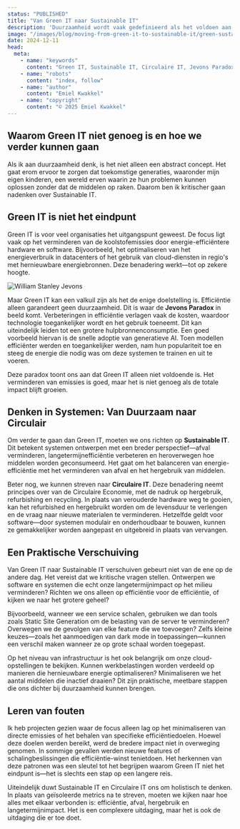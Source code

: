 ```yaml
---
status: "PUBLISHED"
title: "Van Green IT naar Sustainable IT"
description: 'Duurzaamheid wordt vaak gedefinieerd als het voldoen aan de behoeften van het heden zonder de mogelijkheid van toekomstige generaties om in hun eigen behoeften te voorzien in gevaar te brengen. Deze definitie, uit het VN-rapport "Our Common Future" uit 1987, blijft me bij om een eenvoudige reden: het benadrukt de langetermijnverantwoordelijkheid die we hebben bij elke beslissing die we nemen.'
image: "/images/blog/moving-from-green-it-to-sustainable-it/green-sustainable-circular-it.jpg"
date: 2024-12-11
head:
  meta:
    - name: "keywords"
      content: "Green IT, Sustainable IT, Circulaire IT, Jevons Paradox, duurzaamheid"
    - name: "robots"
      content: "index, follow"
    - name: "author"
      content: "Emiel Kwakkel"
    - name: "copyright"
      content: "© 2025 Emiel Kwakkel"
---
```


## Waarom Green IT niet genoeg is en hoe we verder kunnen gaan

Als ik aan duurzaamheid denk, is het niet alleen een abstract concept. Het gaat erom ervoor te zorgen dat toekomstige generaties, waaronder mijn eigen kinderen, een wereld erven waarin ze hun problemen kunnen oplossen zonder dat de middelen op raken. Daarom ben ik kritischer gaan nadenken over Sustainable IT.

## Green IT is niet het eindpunt

Green IT is voor veel organisaties het uitgangspunt geweest. De focus ligt vaak op het verminderen van de koolstofemissies door energie-efficiëntere hardware en software. Bijvoorbeeld, het optimaliseren van het energieverbruik in datacenters of het gebruik van cloud-diensten in regio's met hernieuwbare energiebronnen. Deze benadering werkt—tot op zekere hoogte.

![William Stanley Jevons](/images/blog/moving-from-green-it-to-sustainable-it/william-stanley-jevons.jpg)

Maar Green IT kan een valkuil zijn als het de enige doelstelling is. Efficiëntie alleen garandeert geen duurzaamheid. Dit is waar de **Jevons Paradox** in beeld komt. Verbeteringen in efficiëntie verlagen vaak de kosten, waardoor technologie toegankelijker wordt en het gebruik toeneemt. Dit kan uiteindelijk leiden tot een grotere hulpbronnenconsumptie. Een goed voorbeeld hiervan is de snelle adoptie van generatieve AI. Toen modellen efficiënter werden en toegankelijker werden, nam hun populariteit toe en steeg de energie die nodig was om deze systemen te trainen en uit te voeren.

Deze paradox toont ons aan dat Green IT alleen niet voldoende is. Het verminderen van emissies is goed, maar het is niet genoeg als de totale impact blijft groeien.

## Denken in Systemen: Van Duurzaam naar Circulair

Om verder te gaan dan Green IT, moeten we ons richten op **Sustainable IT**. Dit betekent systemen ontwerpen met een breder perspectief—afval verminderen, langetermijnefficiëntie verbeteren en heroverwegen hoe middelen worden geconsumeerd. Het gaat om het balanceren van energie-efficiëntie met het verminderen van afval en het hergebruik van middelen.

Beter nog, we kunnen streven naar **Circulaire IT**. Deze benadering neemt principes over van de Circulaire Economie, met de nadruk op hergebruik, refurbishing en recycling. In plaats van verouderde hardware weg te gooien, kan het refurbished en hergebruikt worden om de levensduur te verlengen en de vraag naar nieuwe materialen te verminderen. Hetzelfde geldt voor software—door systemen modulair en onderhoudbaar te bouwen, kunnen ze gemakkelijker worden aangepast en uitgebreid in plaats van vervangen.

## Een Praktische Verschuiving

Van Green IT naar Sustainable IT verschuiven gebeurt niet van de ene op de andere dag. Het vereist dat we kritische vragen stellen. Ontwerpen we software en systemen die echt onze langetermijnimpact op het milieu verminderen? Richten we ons alleen op efficiëntie voor de efficiëntie, of kijken we naar het grotere geheel?

Bijvoorbeeld, wanneer we een service schalen, gebruiken we dan tools zoals Static Site Generation om de belasting van de server te verminderen? Overwegen we de gevolgen van elke feature die we toevoegen? Zelfs kleine keuzes—zoals het aanmoedigen van dark mode in toepassingen—kunnen een verschil maken wanneer ze op grote schaal worden toegepast.

Op het niveau van infrastructuur is het ook belangrijk om onze cloud-opstellingen te bekijken. Kunnen werkbelastingen worden verdeeld op manieren die hernieuwbare energie optimaliseren? Minimaliseren we het aantal middelen die inactief draaien? Dit zijn praktische, meetbare stappen die ons dichter bij duurzaamheid kunnen brengen.

## Leren van fouten

Ik heb projecten gezien waar de focus alleen lag op het minimaliseren van directe emissies of het behalen van specifieke efficiëntiedoelen. Hoewel deze doelen werden bereikt, werd de bredere impact niet in overweging genomen. In sommige gevallen werden nieuwe features of schalingbeslissingen die efficiëntie-winst tenietdoen. Het herkennen van deze patronen was een sleutel tot het begrijpen waarom Green IT niet het eindpunt is—het is slechts een stap op een langere reis.

Uiteindelijk duwt Sustainable IT en Circulaire IT ons om holistisch te denken. In plaats van geïsoleerde metrics na te streven, moeten we kijken naar hoe alles met elkaar verbonden is: efficiëntie, afval, hergebruik en langetermijnimpact. Het is een complexere uitdaging, maar het is ook de uitdaging die er toe doet.
